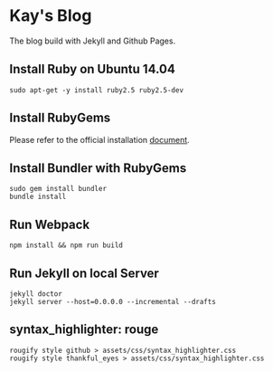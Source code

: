 # Kay's Blog

The blog build with Jekyll and Github Pages.

## Install Ruby on Ubuntu 14.04

```shell
sudo apt-get -y install ruby2.5 ruby2.5-dev
```

## Install RubyGems

Please refer to the official installation [document](https://rubygems.org/pages/download).

## Install Bundler with RubyGems

```shell
sudo gem install bundler
bundle install
```

## Run Webpack

```shell
npm install && npm run build
```

## Run Jekyll on local Server

```shell
jekyll doctor
jekyll server --host=0.0.0.0 --incremental --drafts
```

## syntax_highlighter: rouge
```shell
rougify style github > assets/css/syntax_highlighter.css
rougify style thankful_eyes > assets/css/syntax_highlighter.css
```
